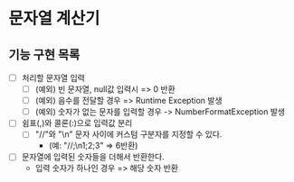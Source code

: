 # 문자열 계산기

## 기능 구현 목록

- [ ] 처리할 문자열 입력
  - [ ] (예외) 빈 문자열, null값 입력시 => 0 반환
  - [ ] (예외) 음수를 전달할 경우 => Runtime Exception 발생
  - [ ] (예외) 숫자가 없는 문자를 입력할 경우 -> NumberFormatException 발생
- [ ] 쉼표(,)와 콜론(:)으로 입력값 분리
  - [ ] "//"와 "\n" 문자 사이에 커스텀 구분자를 지정할 수 있다.
    - (예: "//;\n1;2;3" => 6반환)
- [ ] 문자열에 입력된 숫자들을 더해서 반환한다.
  - 입력 숫자가 하나인 경우 => 해당 숫자 반환 


